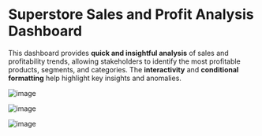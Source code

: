 
# Superstore Sales and Profit Analysis Dashboard

This dashboard provides **quick and insightful analysis** of sales and profitability trends, allowing stakeholders to identify the most profitable products, segments, and categories. The **interactivity** and **conditional formatting** help highlight key insights and anomalies.

![image](https://github.com/user-attachments/assets/f3363efa-e9dd-4816-a5cd-71fb42eae21c)

![image](https://github.com/user-attachments/assets/ae5d25b5-62d3-4dd2-b33e-c83f3b15f8ca)

![image](https://github.com/user-attachments/assets/dd05bddd-f37f-4fce-a443-f4e839ea78d1)


